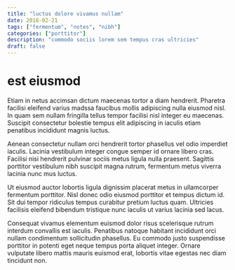 ```yaml
---
title: "luctus dolore vivamus nullam"
date: 2018-02-21
tags: ["fermentum", "notes", "nibh"]
categories: ["porttitor"]
description: "commodo sociis lorem sem tempus cras ultricies"
draft: false
---
```


# est eiusmod

Etiam in netus accimsan dictum maecenas tortor a diam hendrerit. Pharetra facilisi eleifend varius madssa faucibus mollis adipiscing nulla eiusmod nisl. In quam sem nullam fringilla tellus tempor facilisi nisl integer eu maecenas. Suscipit consectetur bolestie tempus elit adipiscing in iaculis etiam penatibus incididunt magnis luctus.

Aenean consectetur nullam orci hendrerit tortor phasellus vel odio imperdiet iaculis. Lacinia vestibulum integer congue semper id ornare libero cras. Facilisi nisi hendrerit pulvinar sociis metus ligula nulla praesent. Sagittis porttitor vestibulum nibh suscipit magna rutrum, fermentum metus viverra lacinia nunc mus luctus.

Ut eiusmod auctor lobortis ligula dignissim placerat metus in ullamcorper fermentum porttitor. Nisl donec odio eiusmod porttitor et tempus dictum id. Sit dui tempor ridiculus tempus curabitur pretium luctus quam. Ultricies facilisis eleifend bibendum tristique nunc iaculis ut varius lacinia sed lacus.

Consequat vivamus elementum euismod dolor risus scelerisque rutrum interdum convallis est iaculis. Penatibus natoque habitant incididunt orci nullam condimentum sollicitudin phasellus. Eu commodo justo suspendisse porttitor in potenti eget neque tempus porta aliquet integer. Ornare vulputate libero mattis mauris euismod erat, lobortis vitae egestas nec diam tincidunt non.